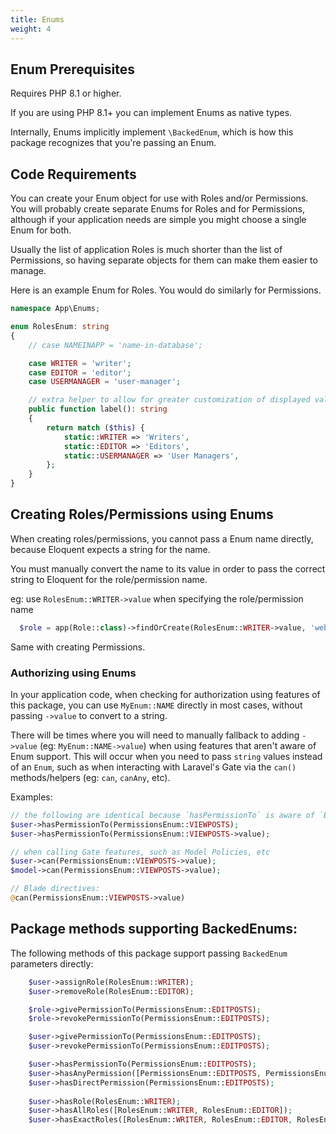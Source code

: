 ```yaml
---
title: Enums
weight: 4
---
```


## Enum Prerequisites

Requires PHP 8.1 or higher.

If you are using PHP 8.1+ you can implement Enums as native types. 

Internally, Enums implicitly implement `\BackedEnum`, which is how this package recognizes that you're passing an Enum.


## Code Requirements

You can create your Enum object for use with Roles and/or Permissions. You will probably create separate Enums for Roles and for Permissions, although if your application needs are simple you might choose a single Enum for both.

Usually the list of application Roles is much shorter than the list of Permissions, so having separate objects for them can make them easier to manage.

Here is an example Enum for Roles. You would do similarly for Permissions.

```php
namespace App\Enums;

enum RolesEnum: string
{
    // case NAMEINAPP = 'name-in-database';

    case WRITER = 'writer';
    case EDITOR = 'editor';
    case USERMANAGER = 'user-manager';

    // extra helper to allow for greater customization of displayed values, without disclosing the name/value data directly
    public function label(): string
    {
        return match ($this) {
            static::WRITER => 'Writers',
            static::EDITOR => 'Editors',
            static::USERMANAGER => 'User Managers',
        };
    }
}
```

## Creating Roles/Permissions using Enums

When creating roles/permissions, you cannot pass a Enum name directly, because Eloquent expects a string for the name.

You must manually convert the name to its value in order to pass the correct string to Eloquent for the role/permission name.

eg: use `RolesEnum::WRITER->value` when specifying the role/permission name

```php
  $role = app(Role::class)->findOrCreate(RolesEnum::WRITER->value, 'web');
```
Same with creating Permissions.

### Authorizing using Enums

In your application code, when checking for authorization using features of this package, you can use `MyEnum::NAME` directly in most cases, without passing `->value` to convert to a string.

There will be times where you will need to manually fallback to adding `->value` (eg: `MyEnum::NAME->value`) when using features that aren't aware of Enum support. This will occur when you need to pass `string` values instead of an `Enum`, such as when interacting with Laravel's Gate via the `can()` methods/helpers (eg: `can`, `canAny`, etc).

Examples:
```php
// the following are identical because `hasPermissionTo` is aware of `BackedEnum` support:
$user->hasPermissionTo(PermissionsEnum::VIEWPOSTS);
$user->hasPermissionTo(PermissionsEnum::VIEWPOSTS->value);

// when calling Gate features, such as Model Policies, etc
$user->can(PermissionsEnum::VIEWPOSTS->value);
$model->can(PermissionsEnum::VIEWPOSTS->value);

// Blade directives:
@can(PermissionsEnum::VIEWPOSTS->value)
```


## Package methods supporting BackedEnums:
The following methods of this package support passing `BackedEnum` parameters directly:

```php
	$user->assignRole(RolesEnum::WRITER);
	$user->removeRole(RolesEnum::EDITOR);

    $role->givePermissionTo(PermissionsEnum::EDITPOSTS);
    $role->revokePermissionTo(PermissionsEnum::EDITPOSTS);

    $user->givePermissionTo(PermissionsEnum::EDITPOSTS);
    $user->revokePermissionTo(PermissionsEnum::EDITPOSTS);

	$user->hasPermissionTo(PermissionsEnum::EDITPOSTS);
	$user->hasAnyPermission([PermissionsEnum::EDITPOSTS, PermissionsEnum::VIEWPOSTS]);
	$user->hasDirectPermission(PermissionsEnum::EDITPOSTS);
    
    $user->hasRole(RolesEnum::WRITER);
    $user->hasAllRoles([RolesEnum::WRITER, RolesEnum::EDITOR]);
    $user->hasExactRoles([RolesEnum::WRITER, RolesEnum::EDITOR, RolesEnum::MANAGER]);

```
